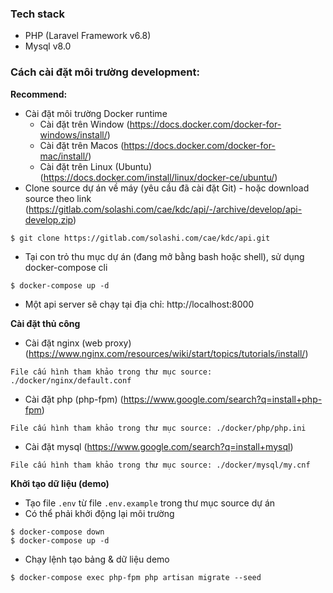 ### Tech stack

-   PHP (Laravel Framework v6.8)
-   Mysql v8.0

### Cách cài đặt môi trường development:

**Recommend:**

-   Cài đặt môi trường Docker runtime
    -   Cài đặt trên Window (https://docs.docker.com/docker-for-windows/install/)
    -   Cài đặt trên Macos (https://docs.docker.com/docker-for-mac/install/)
    -   Cài đặt trên Linux (Ubuntu) (https://docs.docker.com/install/linux/docker-ce/ubuntu/)
-   Clone source dự án về máy (yêu cầu đã cài đặt Git) - hoặc download source theo link (https://gitlab.com/solashi.com/cae/kdc/api/-/archive/develop/api-develop.zip)

```
$ git clone https://gitlab.com/solashi.com/cae/kdc/api.git
```

-   Tại con trỏ thu mục dự án (đang mở bằng bash hoặc shell), sử dụng docker-compose cli

```
$ docker-compose up -d
```

-   Một api server sẽ chạy tại địa chỉ: http://localhost:8000

**Cài đặt thủ công**

-   Cài đặt nginx (web proxy) (https://www.nginx.com/resources/wiki/start/topics/tutorials/install/)

```
File cấu hình tham khảo trong thư mục source: ./docker/nginx/default.conf
```

-   Cài đặt php (php-fpm) (https://www.google.com/search?q=install+php-fpm)

```
File cấu hình tham khảo trong thư mục source: ./docker/php/php.ini
```

-   Cài đặt mysql (https://www.google.com/search?q=install+mysql)

```
File cấu hình tham khảo trong thư mục source: ./docker/mysql/my.cnf
```

**Khởi tạo dữ liệu (demo)**
- Tạo file `.env` từ file `.env.example` trong thư mục source dự án
- Có thể phải khởi động lại môi trường
```
$ docker-compose down
$ docker-compose up -d
```
- Chạy lệnh tạo bảng & dữ liệu demo
```
$ docker-compose exec php-fpm php artisan migrate --seed
```